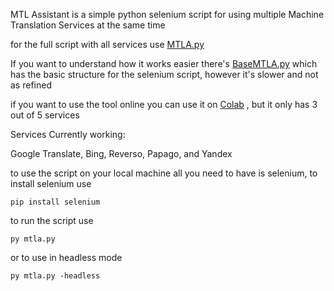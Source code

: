 MTL Assistant is a simple python selenium script for using multiple Machine Translation Services at the same time

for the full script with all services use [MTLA.py](https://github.com/Morasami/MTLAssistant/blob/main/MTLA.py)

If you want to understand how it works easier there's [BaseMTLA.py](https://github.com/Morasami/MTLAssistant/blob/main/BaseMTLA.py) which has the basic structure for the selenium script, however it's slower and not as refined

if you want to use the tool online you can use it on [Colab](https://colab.research.google.com/drive/1a_DkUNB6S7x_UYB7XbOFB7TpdQW8QK_y?usp=sharing) , but it only has 3 out of 5 services

Services Currently working:

Google Translate,
Bing,
Reverso,
Papago,
and Yandex

to use the script on your local machine all you need to have is selenium, to install selenium use

```
pip install selenium
```
to run the script use
```
py mtla.py
```
or to use in headless mode
```
py mtla.py -headless
```
